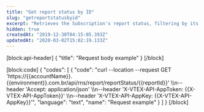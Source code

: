 ```yaml
---
title: "Get report status by ID"
slug: "getreportstatusbyid"
excerpt: "Retrieves the Subscription's report status, filtering by its reportId."
hidden: true
createdAt: "2019-12-30T04:15:05.393Z"
updatedAt: "2020-03-02T15:02:19.133Z"
---
```

[block:api-header]
{
  "title": "Request body example"
}
[/block]

[block:code]
{
  "codes": [
    {
      "code": "curl --location --request GET 'https://{{accountName}}.{{environment}}.com.br/api/rns/report/reportStatus/{{reportId}}' \\\n--header 'Accept: application/json' \\\n--header 'X-VTEX-API-AppToken: {{X-VTEX-API-AppToken}}' \\\n--header 'X-VTEX-API-AppKey: {{X-VTEX-API-AppKey}}'",
      "language": "text",
      "name": "Request example"
    }
  ]
}
[/block]